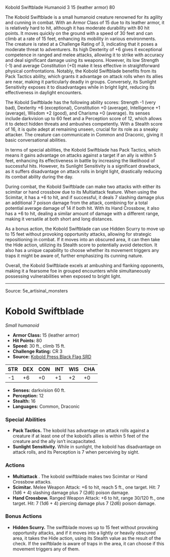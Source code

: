 <MonsterName/>Kobold Swiftblade</MonsterName>
<CreatureType/>Humanoid</CreatureType>
<CR/>3</CR>
<AC/>15 (leather armor)</AC>
<HP/>80</HP>
<summary>The Kobold Swiftblade is a small humanoid creature renowned for its agility and cunning in combat. With an Armor Class of 15 due to its leather armor, it is relatively hard to hit, although it has moderate durability with 80 hit points. It moves quickly on the ground with a speed of 30 feet and can climb at a rate of 15 feet, enhancing its mobility in various environments. The creature is rated at a Challenge Rating of 3, indicating that it poses a moderate threat to adventurers. Its high Dexterity of +6 gives it exceptional competence in ranged and melee attacks, allowing it to strike with accuracy and deal significant damage using its weapons. However, its low Strength (-1) and average Constitution (+0) make it less effective in straightforward physical confrontations. Notably, the Kobold Swiftblade benefits from its Pack Tactics ability, which grants it advantage on attack rolls when its allies are near, making it particularly deadly in groups. Conversely, its Sunlight Sensitivity exposes it to disadvantages while in bright light, reducing its effectiveness in daylight encounters.</summary>

<detail>

The Kobold Swiftblade has the following ability scores: Strength -1 (very bad), Dexterity +6 (exceptional), Constitution +0 (average), Intelligence +1 (average), Wisdom +2 (good), and Charisma +0 (average). Its senses include darkvision up to 60 feet and a Perception score of 12, which allows it to detect hidden threats and ambushes competently. With a Stealth score of 16, it is quite adept at remaining unseen, crucial for its role as a sneaky attacker. The creature can communicate in Common and Draconic, giving it basic conversational abilities.

In terms of special abilities, the Kobold Swiftblade has Pack Tactics, which means it gains advantage on attacks against a target if an ally is within 5 feet, enhancing its effectiveness in battle by increasing the likelihood of successful hits. However, its Sunlight Sensitivity is a significant drawback, as it suffers disadvantage on attack rolls in bright light, drastically reducing its combat ability during the day.

During combat, the Kobold Swiftblade can make two attacks with either its scimitar or hand crossbow due to its Multiattack feature. When using the Scimitar, it has a +6 to hit, and if successful, it deals 7 slashing damage plus an additional 7 poison damage from the attack, combining for a total potential average damage of 14 if both hit. With its Hand Crossbow, it also has a +6 to hit, dealing a similar amount of damage with a different range, making it versatile at both short and long distances. 

As a bonus action, the Kobold Swiftblade can use Hidden Scurry to move up to 15 feet without provoking opportunity attacks, allowing for strategic repositioning in combat. If it moves into an obscured area, it can then take the Hide action, utilizing its Stealth score to potentially avoid detection. It also has a unique capability to choose whether its movement triggers any traps it might be aware of, further emphasizing its cunning nature. 

Overall, the Kobold Swiftblade excels at ambushing and flanking opponents, making it a fearsome foe in grouped encounters while simultaneously possessing vulnerabilities when exposed to bright light.</detail>



---

Source: 5e_artisinal_monsters

# Kobold Swiftblade

*Small humanoid*

- **Armor Class:** 15 (leather armor)
- **Hit Points:** 80
- **Speed:** 30 ft., climb 15 ft.
- **Challenge Rating:** CR 3
- **Source:** [Kobold Press Black Flag SRD](https://koboldpress.com/black-flag-roleplaying/)

| STR | DEX | CON | INT | WIS | CHA |
| --- | --- | --- | --- | --- | --- |
| -1 | +6 | +0 | +1 | +2 | +0 |

- **Senses:** darkvision 60 ft.
- **Perception:** 12
- **Stealth:** 16
- **Languages:** Common, Draconic

### Special Abilities

- **Pack Tactics.** The kobold has advantage on attack rolls against a creature if at least one of the kobold’s allies is within 5 feet of the creature and the ally isn’t incapacitated.
- **Sunlight Sensitivity.** While in sunlight, the kobold has disadvantage on attack rolls, and its Perception is 7 when perceiving by sight.

### Actions

- **Multiattack** . The kobold swiftblade makes two Scimitar or Hand Crossbow attacks.
- **Scimitar.** Melee Weapon Attack: +6 to hit, reach 5 ft., one target. Hit: 7 (1d6 + 4) slashing damage plus 7 (2d6) poison damage.
- **Hand Crossbow.** Ranged Weapon Attack: +6 to hit, range 30/120 ft., one target. Hit: 7 (1d6 + 4) piercing damage plus 7 (2d6) poison damage.

### Bonus Actions

- **Hidden Scurry.** The swiftblade moves up to 15 feet without provoking opportunity attacks, and if it moves into a lightly or heavily obscured area, it takes the Hide action, using its Stealth value as the result of the check. If the swiftblade is aware of traps in the area, it can choose if this movement triggers any of them.



